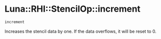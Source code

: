 # Luna::RHI::StencilOp::increment

```c++
increment
```

Increases the stencil data by one. If the data overflows, it will be reset to 0. 

